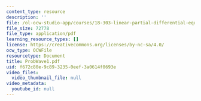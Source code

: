 ```yaml
---
content_type: resource
description: ''
file: /ol-ocw-studio-app/courses/18-303-linear-partial-differential-equations-fall-2006/f672c80e9c8932350eef3a0614f0693e_ProbWave1.pdf
file_size: 72778
file_type: application/pdf
learning_resource_types: []
license: https://creativecommons.org/licenses/by-nc-sa/4.0/
ocw_type: OCWFile
resourcetype: Document
title: ProbWave1.pdf
uid: f672c80e-9c89-3235-0eef-3a0614f0693e
video_files:
  video_thumbnail_file: null
video_metadata:
  youtube_id: null
---
```

